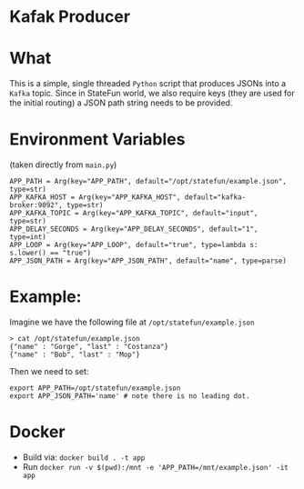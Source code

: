 # Kafak Producer

# What
This is a simple, single threaded `Python` script that produces JSONs into a `Kafka` topic.
Since in StateFun world, we also require keys (they are used for the initial routing) a JSON path
string needs to be provided. 

# Environment Variables

(taken directly from `main.py`)

```
APP_PATH = Arg(key="APP_PATH", default="/opt/statefun/example.json", type=str)
APP_KAFKA_HOST = Arg(key="APP_KAFKA_HOST", default="kafka-broker:9092", type=str)
APP_KAFKA_TOPIC = Arg(key="APP_KAFKA_TOPIC", default="input", type=str)
APP_DELAY_SECONDS = Arg(key="APP_DELAY_SECONDS", default="1", type=int)
APP_LOOP = Arg(key="APP_LOOP", default="true", type=lambda s: s.lower() == "true")
APP_JSON_PATH = Arg(key="APP_JSON_PATH", default="name", type=parse)
```

# Example:

Imagine we have the following file at `/opt/statefun/example.json`

```
> cat /opt/statefun/example.json
{"name" : "Gorge", "last" : "Costanza"}
{"name" : "Bob", "last" : "Mop"}
```

Then we need to set:

```
export APP_PATH=/opt/statefun/example.json
export APP_JSON_PATH='name' # note there is no leading dot.
```


# Docker

* Build via: `docker build . -t app`
* Run `docker run -v $(pwd):/mnt -e 'APP_PATH=/mnt/example.json' -it app`
